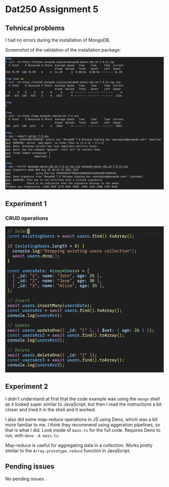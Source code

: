 <!-- Technical problems that you encountered during installation and use of MongoDB and how you resolved

Screenshots for:

The correct validation of the installation package (https://docs.mongodb.com/manual/tutorial/verify-mongodb-packages/)

Relevant results obtained during Experiment 1 (it is not necessary to put a single screenshot on each substep, but at least one significant from each CRUD operation).

Experiment 2 example working and the additional Map-reduce operation (and its result) developed by each of you.

Reason about why your implemented Map-reduce operation in Experiment 2 is useful and interpret the collection obtained.

Any pending issues with this assignment which you did not manage to solve -->

# Dat250 Assignment 5

## Tehnical problems

I had no errors during the installation of MongoDB.

Screenshot of the validation of the installation package:

![](./verify-mongo.png)

## Experiment 1

### CRUD operations

![](./mongo-crud.png)

## Experiment 2

I didn't understand at first that the code example was using the `mongo` shell as it looked super similar to JavaScript, but then I read the instructions a bit closer and tried it in the shell and it worked.

I also did some map-reduce operations in JS using Deno, which was a bit more familiar to me. I think they recommend using aggeration pipelines, so that is what I did. Look inside of `main.ts` for the full code. Requires Deno to run, with `deno -A main.ts`.

Map-reduce is useful for aggregating data in a collection. Works pretty similar to the `Array.prototype.reduce` function in JavaScript.

## Pending issues

No pending issues.
